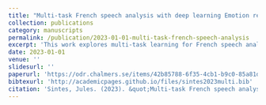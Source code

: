 ```yaml
---
title: "Multi-task French speech analysis with deep learning Emotion recognition and speaker diarization models for end-to-end conversational analysis tool"
collection: publications
category: manuscripts
permalink: /publication/2023-01-01-multi-task-french-speech-analysis
excerpt: 'This work explores multi-task learning for French speech analysis, combining emotion recognition and speaker diarization models into a single end-to-end conversational analysis tool.'
date: 2023-01-01
venue: ''
slidesurl: ''
paperurl: 'https://odr.chalmers.se/items/42b85788-6f35-4cb1-b9c0-85a81d2d69ff'
bibtexurl: 'http://academicpages.github.io/files/sintes2023multi.bib'
citation: 'Sintes, Jules. (2023). &quot;Multi-task French speech analysis with deep learning Emotion recognition and speaker diarization models for end-to-end conversational analysis tool.&quot;'
---
```

